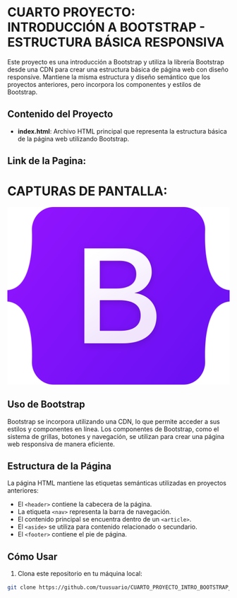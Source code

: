 # CUARTO PROYECTO: INTRODUCCIÓN A BOOTSTRAP - ESTRUCTURA BÁSICA RESPONSIVA

Este proyecto es una introducción a Bootstrap y utiliza la librería Bootstrap desde una CDN para crear una estructura básica de página web con diseño responsive. Mantiene la misma estructura y diseño semántico que los proyectos anteriores, pero incorpora los componentes y estilos de Bootstrap.

## Contenido del Proyecto

- **index.html**: Archivo HTML principal que representa la estructura básica de la página web utilizando Bootstrap.

## Link de la Pagina:

# CAPTURAS DE PANTALLA:

![image](bootstrap_logo.svg)

## Uso de Bootstrap

Bootstrap se incorpora utilizando una CDN, lo que permite acceder a sus estilos y componentes en línea. Los componentes de Bootstrap, como el sistema de grillas, botones y navegación, se utilizan para crear una página web responsiva de manera eficiente.

## Estructura de la Página

La página HTML mantiene las etiquetas semánticas utilizadas en proyectos anteriores:

- El `<header>` contiene la cabecera de la página.
- La etiqueta `<nav>` representa la barra de navegación.
- El contenido principal se encuentra dentro de un `<article>`.
- El `<aside>` se utiliza para contenido relacionado o secundario.
- El `<footer>` contiene el pie de página.

## Cómo Usar

1. Clona este repositorio en tu máquina local:

```bash
git clone https://github.com/tuusuario/CUARTO_PROYECTO_INTRO_BOOTSTRAP_ESTRUCTURA_BASICA_RESPONSIVA.git
